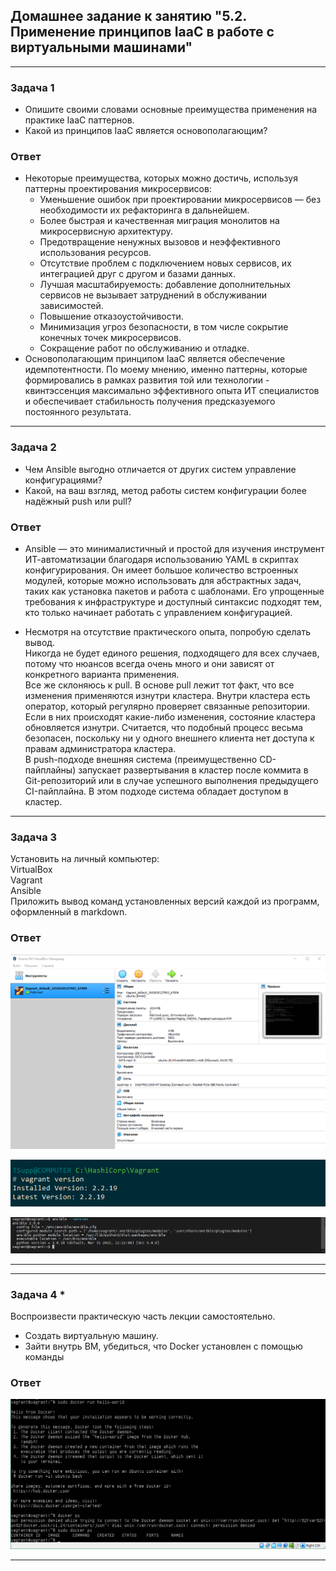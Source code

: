 ## Домашнее задание к занятию "5.2. Применение принципов IaaC в работе с виртуальными машинами"  

---

### Задача 1  
* Опишите своими словами основные преимущества применения на практике IaaC паттернов.  
* Какой из принципов IaaC является основополагающим?  

### Ответ  

* Некоторые преимущества, которых можно достичь, используя паттерны проектирования микросервисов:  
    - Уменьшение ошибок при проектировании микросервисов — без необходимости их рефакторинга в дальнейшем.  
    - Более быстрая и качественная миграция монолитов на микросервисную архитектуру.  
    - Предотвращение ненужных вызовов и неэффективного использования ресурсов.  
    - Отсутствие проблем с подключением новых сервисов, их интеграцией друг с другом и базами данных.  
    - Лучшая масштабируемость: добавление дополнительных сервисов не вызывает затруднений в обслуживании зависимостей.  
    - Повышение отказоустойчивости.  
    - Минимизация угроз безопасности, в том числе сокрытие конечных точек микросервисов.  
    - Сокращение работ по обслуживанию и отладке.  
* Основополагающим принципом IaaC является обеспечение идемпотентности. По моему мнению, именно паттерны, которые формировались в рамках развития той или технологии - квинтэссенция максимально эффективного опыта ИТ специалистов и обеспечивает стабильность получения предсказуемого постоянного результата.  
 
---  
### Задача 2  
* Чем Ansible выгодно отличается от других систем управление конфигурациями?  
* Какой, на ваш взгляд, метод работы систем конфигурации более надёжный push или pull?  

### Ответ  

* Ansible — это минималистичный и простой для изучения инструмент ИТ-автоматизации благодаря использованию YAML в скриптах конфигурирования. Он имеет большое количество встроенных модулей, которые можно использовать для абстрактных задач, таких как установка пакетов и работа с шаблонами. Его упрощенные требования к инфраструктуре и доступный синтаксис подходят тем, кто только начинает работать с управлением конфигурацией.  

* Несмотря на отсутствие практического опыта, попробую сделать вывод.  
Никогда не будет единого решения, подходящего для всех случаев, потому что нюансов всегда очень много и они зависят от конкретного варианта применения.  
Все же склоняюсь к pull. В основе pull лежит тот факт, что все изменения применяются изнутри кластера. Внутри кластера есть оператор, который регулярно проверяет связанные репозитории. Если в них происходят какие-либо изменения, состояние кластера обновляется изнутри. Считается, что подобный процесс весьма безопасен, поскольку ни у одного внешнего клиента нет доступа к правам администратора кластера.  
В push-подходе внешняя система (преимущественно CD-пайплайны) запускает развертывания в кластер после коммита в Git-репозиторий или в случае успешного выполнения предыдущего CI-пайплайна. В этом подходе система обладает доступом в кластер.  

---  

### Задача 3
Установить на личный компьютер:  
VirtualBox  
Vagrant  
Ansible  
Приложить вывод команд установленных версий каждой из программ, оформленный в markdown.  

### Ответ  

![virtualbox](screenshots/virtualbox.png)  

![vagrant](screenshots/vagrant.png)  

![ansible](screenshots/ansible.png)  

---  
---  

### Задача 4 *  

Воспроизвести практическую часть лекции самостоятельно.

* Создать виртуальную машину.
* Зайти внутрь ВМ, убедиться, что Docker установлен с помощью команды

### Ответ  

![docker](screenshots/docker.png)  

---  

